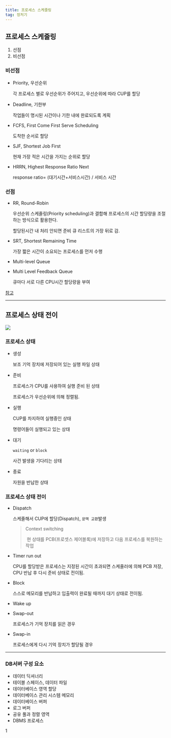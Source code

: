 ```yaml
---
title: 프로세스 스케줄링
tag: 정처기
---
```




## 프로세스 스케줄링

1. 선점
2. 비선점



### 비선점

- Priority, 우선순위

  각 프로세스 별로 우선순위가 주어지고, 우선순위에 따라 CUP를 할당

- Deadline, 기한부

  작업들이 명시된 시간이나 기한 내에 완료되도록 계획

- FCFS, First Come First Serve Scheduling

  도착한 순서로 할당

- SJF, Shortest Job First

  현재 가장 적은 시간을 가지는 순위로 할당

- HRRN, Highest Response Ratio Next

  response ratio= (대기시간+서비스시간) / 서비스 시간



### 선점

- RR, Round-Robin

  우선순위 스케줄링(Priority scheduling)과 결합해 프로세스의 시간 할당량을 조절하는 방식으로 활용한다.

  할당된시간 내 처리 안되면 준비 큐 리스트의 가장 뒤로 감.

- SRT, Shortest Remaining Time

  가장 짧은 시간이 소요되는 프로세스를 먼저 수행

- Multi-level Queue

- Multi Level Feedback Queue

  큐마다 서로 다른 CPU시간 할당량을 부여

  

  

[참고](https://velog.io/@hax0r/%EC%84%A0%EC%A0%90%EB%B9%84%EC%84%A0%EC%A0%90-%ED%94%84%EB%A1%9C%EC%84%B8%EC%8A%A4-%EC%8A%A4%EC%BC%80%EC%A4%84%EB%A7%81)

---

## 프로세스 상태 전이

![](http://blog.skby.net/blog/wp-content/uploads/2019/04/1-31.png)

### 프로세스 상태

- 생성

  보조 기억 장치에 저장되어 있는 실행 파일 상태

- 준비

  프로세스가 CPU를 사용하여 실행 준비 된 상태

  프로세스가 우선순위에 의해 정렬됨.

- 실행

  CUP를 차지하여 실행중인 상태

  명령어들이 실행되고 있는 상태

- 대기 

  `waiting` or `block`

  사건 발생을 기다리는 상태

- 종료

  자원을 반납한 상태



### 프로세스 상태 전이

- Dispatch

  스케줄해서 CUP에 할당(Dispatch), `문맥 교환`발생

  > Context switching
  >
  > ​	현 상태를 PCB(프로셋스 제어블록)에 저장하고 다음 프로세스를 복원하는 작업

- Timer run out

  CPU를 할당받은 프로세스는 지정된 시간이 초과되면 스케줄러에 의해 PCB 저장, CPU 반납 후 다시 준비 상태로 전이됨.

- Block

  스스로 메모리를 반납하고 입출력이 완료될 때까지 대기 상태로 전이됨.

- Wake up

- Swap-out

  프로세스가 기억 장치를 읽은 경우

- Swap-in

  프로세스에게 다시 기억 장치가 할당될 경우

---

### DB서버 구성 요소

- 데이터 딕셔너리
- 테이블 스페이스, 데이터 파일
- 데이터베이스 영역 할당
- 데이터베이스 관리 시스템 메모리
- 데이터베이스 버퍼
- 로그 버퍼
- 공유 풀과 정렬 영역
- DBMS 프로세스

1